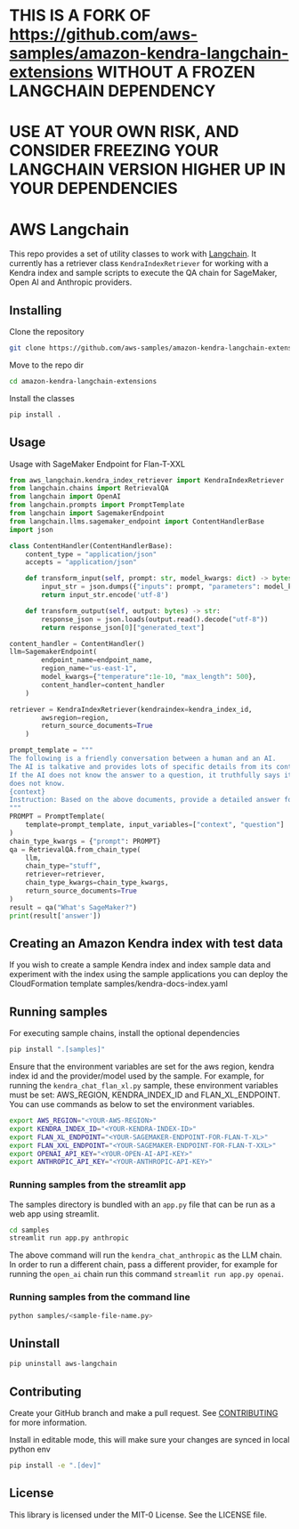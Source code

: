 # THIS IS A FORK OF https://github.com/aws-samples/amazon-kendra-langchain-extensions WITHOUT A FROZEN LANGCHAIN DEPENDENCY
# USE AT YOUR OWN RISK, AND CONSIDER FREEZING YOUR LANGCHAIN VERSION HIGHER UP IN YOUR DEPENDENCIES


# AWS Langchain
This repo provides a set of utility classes to work with [Langchain](https://github.com/hwchase17/langchain/tree/master). It currently has a retriever class `KendraIndexRetriever` for working with a Kendra index and sample scripts to execute the QA chain for SageMaker, Open AI and Anthropic providers.

## Installing

Clone the repository
```bash
git clone https://github.com/aws-samples/amazon-kendra-langchain-extensions.git
```

Move to the repo dir
```bash
cd amazon-kendra-langchain-extensions
```


Install the classes
```bash
pip install .
```

## Usage

Usage with SageMaker Endpoint for Flan-T-XXL
```python
from aws_langchain.kendra_index_retriever import KendraIndexRetriever
from langchain.chains import RetrievalQA
from langchain import OpenAI
from langchain.prompts import PromptTemplate
from langchain import SagemakerEndpoint
from langchain.llms.sagemaker_endpoint import ContentHandlerBase
import json

class ContentHandler(ContentHandlerBase):
    content_type = "application/json"
    accepts = "application/json"

    def transform_input(self, prompt: str, model_kwargs: dict) -> bytes:
        input_str = json.dumps({"inputs": prompt, "parameters": model_kwargs})
        return input_str.encode('utf-8')

    def transform_output(self, output: bytes) -> str:
        response_json = json.loads(output.read().decode("utf-8"))
        return response_json[0]["generated_text"]

content_handler = ContentHandler()
llm=SagemakerEndpoint(
        endpoint_name=endpoint_name,
        region_name="us-east-1", 
        model_kwargs={"temperature":1e-10, "max_length": 500},
        content_handler=content_handler
    )

retriever = KendraIndexRetriever(kendraindex=kendra_index_id,
        awsregion=region,
        return_source_documents=True
    )

prompt_template = """
The following is a friendly conversation between a human and an AI.
The AI is talkative and provides lots of specific details from its context.
If the AI does not know the answer to a question, it truthfully says it
does not know.
{context}
Instruction: Based on the above documents, provide a detailed answer for, {question} Answer "don't know" if not present in the document. Solution:
"""
PROMPT = PromptTemplate(
    template=prompt_template, input_variables=["context", "question"]
)
chain_type_kwargs = {"prompt": PROMPT}
qa = RetrievalQA.from_chain_type(
    llm,
    chain_type="stuff",
    retriever=retriever,
    chain_type_kwargs=chain_type_kwargs,
    return_source_documents=True
)
result = qa("What's SageMaker?")
print(result['answer'])

```

## Creating an Amazon Kendra index with test data
If you wish to create a sample Kendra index and index sample data and experiment with the index using the sample applications you can deploy the CloudFormation template samples/kendra-docs-index.yaml


## Running samples
For executing sample chains, install the optional dependencies
```bash
pip install ".[samples]"
```

Ensure that the environment variables are set for the aws region, kendra index id and the provider/model used by the sample.
For example, for running the `kendra_chat_flan_xl.py` sample, these environment variables must be set: AWS_REGION, KENDRA_INDEX_ID
and FLAN_XL_ENDPOINT.
You can use commands as below to set the environment variables.
```bash
export AWS_REGION="<YOUR-AWS-REGION>"
export KENDRA_INDEX_ID="<YOUR-KENDRA-INDEX-ID>"
export FLAN_XL_ENDPOINT="<YOUR-SAGEMAKER-ENDPOINT-FOR-FLAN-T-XL>"
export FLAN_XXL_ENDPOINT="<YOUR-SAGEMAKER-ENDPOINT-FOR-FLAN-T-XXL>"
export OPENAI_API_KEY="<YOUR-OPEN-AI-API-KEY>"
export ANTHROPIC_API_KEY="<YOUR-ANTHROPIC-API-KEY>"
```

### Running samples from the streamlit app
The samples directory is bundled with an `app.py` file that can be run as a web app using streamlit. 
```bash
cd samples
streamlit run app.py anthropic
```
The above command will run the `kendra_chat_anthropic` as the LLM chain. In order to run a different chain, pass a different provider, for example for running the `open_ai` chain run this command `streamlit run app.py openai`.

### Running samples from the command line
```bash
python samples/<sample-file-name.py>
```

## Uninstall
```bash
pip uninstall aws-langchain
```

## Contributing
Create your GitHub branch and make a pull request.
See [CONTRIBUTING](CONTRIBUTING.md#security-issue-notifications) for more information.

Install in editable mode, this will make sure your changes are synced in local python env
```bash
pip install -e ".[dev]"
```

## License
This library is licensed under the MIT-0 License. See the LICENSE file.

